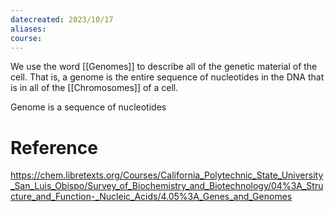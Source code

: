 ```yaml
---
datecreated: 2023/10/17
aliases: 
course:
---
```

We use the word [[Genomes]] to describe all of the genetic material of the cell. That is, a genome is the entire sequence of nucleotides in the DNA that is in all of the [[Chromosomes]] of a cell.

Genome is a sequence of nucleotides


# Reference

https://chem.libretexts.org/Courses/California_Polytechnic_State_University_San_Luis_Obispo/Survey_of_Biochemistry_and_Biotechnology/04%3A_Structure_and_Function-_Nucleic_Acids/4.05%3A_Genes_and_Genomes